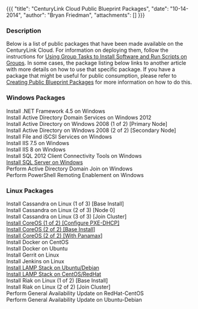 {{{
  "title": "CenturyLink Cloud Public Blueprint Packages",
  "date": "10-14-2014",
  "author": "Bryan Friedman",
  "attachments": []
}}}

<h3>Description</h3>
<p>Below is a list of public packages that have been made available on the CenturyLink Cloud. For information on deploying them, follow the instructions for <a href="https://t3n.zendesk.com/entries/21807618-Using-Group-Tasks-to-Install-Software-and-Run-Scripts-on-Groups"
  target="_blank">Using Group Tasks to Install Software and Run Scripts on Groups</a>. In some cases, the package listing below links to another article with more details on how to use that specific package. If you have a package that might be useful
  for public consumption, please refer to <a href="https://t3n.zendesk.com/entries/56566304-Creating-Public-Blueprint-Packages" target="_blank">Creating Public Blueprint Packages</a>&nbsp;for more information on how to do this.</p>
<h3>Windows Packages</h3>
<p>Install .NET Framework 4.5 on Windows
  <br />Install Active Directory Domain Services on Windows 2012
  <br />Install Active Directory on Windows 2008 (1 of 2) [Primary Node]
  <br />Install Active Directory on Windows 2008 (2 of 2) [Secondary Node]
  <br />Install File and iSCSI Services on Windows
  <br />Install IIS 7.5 on Windows
  <br />Install IIS 8 on Windows
  <br />Install SQL 2012 Client Connectivity Tools on Windows
  <br /><a href="https://t3n.zendesk.com/entries/44619824-Deploy-Microsoft-SQL-Server-using-Blueprint">Install SQL Server on Windows</a>
  <br />Perform Active Directory Domain Join on Windows
  <br />Perform PowerShell Remoting Enablement on Windows</p>
<h3>Linux Packages</h3>
<p>Install Cassandra on Linux (1 of 3) [Base Install]
  <br />Install Cassandra on Linux (2 of 3) [Node 0]
  <br />Install Cassandra on Linux (3 of 3) [Join Cluster]
  <br /><a href="https://t3n.zendesk.com/entries/47064274-Building-CoreOS-Server-Cluster-on-the-CenturyLink-Cloud" target="_blank">Install CoreOS (1 of 2) [Configure PXE-DHCP]</a>
  <br /><a href="https://t3n.zendesk.com/entries/47064274-Building-CoreOS-Server-Cluster-on-the-CenturyLink-Cloud" target="_blank">Install CoreOS (2 of 2) [Base Install]</a>
  <br /><a href="https://t3n.zendesk.com/entries/47064274-Building-CoreOS-Server-Cluster-on-the-CenturyLink-Cloud" target="_blank">Install CoreOS (2 of 2) [With Panamax]</a>
  <br /><a target="_blank">Install Docker on CentOS</a>
  <br /><a target="_blank">Install Docker on Ubuntu</a>
  <br />Install Gerrit on Linux
  <br />Install Jenkins on Linux
  <br /><a href="https://t3n.zendesk.com/entries/57688290-Installing-LAMP-Stack-on-CenturyLink-Cloud-Servers" target="_blank">Install LAMP Stack on Ubuntu/Debian</a>
  <br /><a href="https://t3n.zendesk.com/entries/57688290-Installing-LAMP-Stack-on-CenturyLink-Cloud-Servers" target="_blank">Install LAMP Stack on CentOS/RedHat</a>
  <br />Install Riak on Linux (1 of 2) [Base Install]
  <br />Install Riak on Linux (2 of 2) [Join Cluster]
  <br />Perform General Availability Update on RedHat-CentOS
  <br />Perform General Availability Update on Ubuntu-Debian&nbsp;</p>